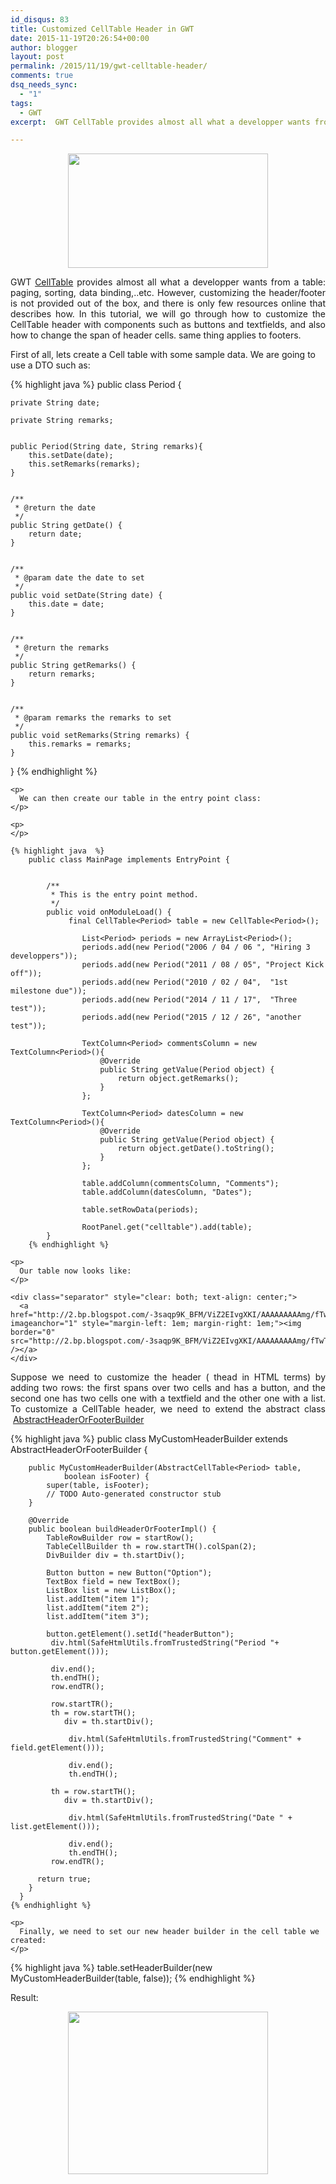 ```yaml
---
id_disqus: 83
title: Customized CellTable Header in GWT
date: 2015-11-19T20:26:54+00:00
author: blogger
layout: post
permalink: /2015/11/19/gwt-celltable-header/
comments: true
dsq_needs_sync:
  - "1"
tags:
  - GWT
excerpt:  GWT CellTable provides almost all what a developper wants from a table; paging, sorting, data binding,..etc. However, customizing the header/footer is not provided out of the box, and there is only few resources online that describes how...

---
```

<div dir="ltr" style="text-align: left;" trbidi="on">
  
  <div class="separator" style="clear: both; text-align: center;">
    <a href="http://4.bp.blogspot.com/-OamVSqr1Gsg/ViaHpCIRMfI/AAAAAAAAAm8/q8fOpKRFJQg/s1600/gwt52.jpg" imageanchor="1" style="margin-left: 1em; margin-right: 1em;"><img border="0" height="183" src="http://4.bp.blogspot.com/-OamVSqr1Gsg/ViaHpCIRMfI/AAAAAAAAAm8/q8fOpKRFJQg/s320/gwt52.jpg" width="320" /></a>
  </div>
  
  <p>
  </p>
  
  <p style="text-align:justify;">
    GWT <a href="http://www.gwtproject.org/javadoc/latest/com/google/gwt/user/cellview/client/CellTable.html">CellTable</a> provides almost all what a developper wants from a table: paging, sorting, data binding,..etc. However, customizing the header/footer is not provided out of the box, and there is only few resources online that describes how. In this tutorial, we will go through how to customize the CellTable header with components such as buttons and textfields, and also how to change the span of header cells. same thing applies to footers.
  </p>
  
  
  <div>
    First of all, lets create a Cell table with some sample data. We are going to use a DTO such as:
  </div>
  


{% highlight java  %}
public class Period {
	
	private String date;
	
	private String remarks;
	
	
	public Period(String date, String remarks){
		this.setDate(date);
		this.setRemarks(remarks);
	}


	/**
	 * @return the date
	 */
	public String getDate() {
		return date;
	}


	/**
	 * @param date the date to set
	 */
	public void setDate(String date) {
		this.date = date;
	}


	/**
	 * @return the remarks
	 */
	public String getRemarks() {
		return remarks;
	}


	/**
	 * @param remarks the remarks to set
	 */
	public void setRemarks(String remarks) {
		this.remarks = remarks;
	}

}
{% endhighlight %}
    
    <p>
      We can then create our table in the entry point class:
    </p>
    
    <p>
    </p>
    
    {% highlight java  %}
		public class MainPage implements EntryPoint {
			
		
			/**
			 * This is the entry point method.
			 */
			public void onModuleLoad() {
				 final CellTable<Period> table = new CellTable<Period>();
				    
				    List<Period> periods = new ArrayList<Period>();
				    periods.add(new Period("2006 / 04 / 06 ", "Hiring 3 developpers"));
				    periods.add(new Period("2011 / 08 / 05", "Project Kick off"));
				    periods.add(new Period("2010 / 02 / 04",  "1st milestone due"));
				    periods.add(new Period("2014 / 11 / 17",  "Three test"));
				    periods.add(new Period("2015 / 12 / 26", "another test"));
				    
				    TextColumn<Period> commentsColumn = new TextColumn<Period>(){
						@Override
						public String getValue(Period object) {
							return object.getRemarks();
						}
				    };
				    
				    TextColumn<Period> datesColumn = new TextColumn<Period>(){
						@Override
						public String getValue(Period object) {
							return object.getDate().toString();
						}
				    };
				    
				    table.addColumn(commentsColumn, "Comments");
				    table.addColumn(datesColumn, "Dates");
				    
				    table.setRowData(periods);
				    
				    RootPanel.get("celltable").add(table);
			}
		{% endhighlight %}
    
    <p>
      Our table now looks like:
    </p>
    
    <div class="separator" style="clear: both; text-align: center;">
      <a href="http://2.bp.blogspot.com/-3saqp9K_BFM/ViZ2EIvgXKI/AAAAAAAAAmg/fTwTrKYZJZE/s1600/CellTable.png" imageanchor="1" style="margin-left: 1em; margin-right: 1em;"><img border="0" src="http://2.bp.blogspot.com/-3saqp9K_BFM/ViZ2EIvgXKI/AAAAAAAAAmg/fTwTrKYZJZE/s1600/CellTable.png" /></a>
    </div>
    
  <p style="text-align:justify;">
      Suppose we need to customize the header ( thead in HTML terms) by adding two rows: the first spans over two cells and has a button, and the second one has two cells one with a textfield and the other one with a list. To customize a CellTable header, we need to extend the abstract class &nbsp;<a href="http://www.gwtproject.org/javadoc/latest/com/google/gwt/user/cellview/client/AbstractHeaderOrFooterBuilder.html">AbstractHeaderOrFooterBuilder</a>
  </p>
    
  {% highlight java  %}
	public class MyCustomHeaderBuilder extends AbstractHeaderOrFooterBuilder<Period> {
	
	    public MyCustomHeaderBuilder(AbstractCellTable<Period> table,
				boolean isFooter) {
			super(table, isFooter);
			// TODO Auto-generated constructor stub
		}
	
	    @Override
	    public boolean buildHeaderOrFooterImpl() {
			TableRowBuilder row = startRow();
			TableCellBuilder th = row.startTH().colSpan(2);
			DivBuilder div = th.startDiv();
			
			Button button = new Button("Option");
			TextBox field = new TextBox();
			ListBox list = new ListBox();
			list.addItem("item 1");
			list.addItem("item 2");
			list.addItem("item 3");
			 
			button.getElement().setId("headerButton");
			 div.html(SafeHtmlUtils.fromTrustedString("Period "+ button.getElement()));
			 
			 div.end();
			 th.endTH();
			 row.endTR();
			 
			 row.startTR();
			 th = row.startTH();
				div = th.startDiv();
				 
				 div.html(SafeHtmlUtils.fromTrustedString("Comment" + field.getElement()));
				 
				 div.end();
				 th.endTH();
			 
			 th = row.startTH();
				div = th.startDiv();
				
				 div.html(SafeHtmlUtils.fromTrustedString("Date " + list.getElement()));
				 
				 div.end();
				 th.endTH();
			 row.endTR();
			
	      return true;
	    }
	  }
	{% endhighlight %}
    
    <p>
      Finally, we need to set our new header builder in the cell table we created:
    </p>
    
{% highlight java  %}
	table.setHeaderBuilder(new MyCustomHeaderBuilder(table, false));
{% endhighlight %}

    
<p>
  Result:
</p>
    
<div class="separator" style="clear: both; text-align: center;">
      <a href="http://1.bp.blogspot.com/-ZbjdBtQch-c/ViZ5YPvWdCI/AAAAAAAAAms/KAuuPrxA7To/s1600/CellTable2.png" imageanchor="1" style="margin-left: 1em; margin-right: 1em;"><img border="0" height="260" src="http://1.bp.blogspot.com/-ZbjdBtQch-c/ViZ5YPvWdCI/AAAAAAAAAms/KAuuPrxA7To/s320/CellTable2.png" width="320" /></a>
</div>